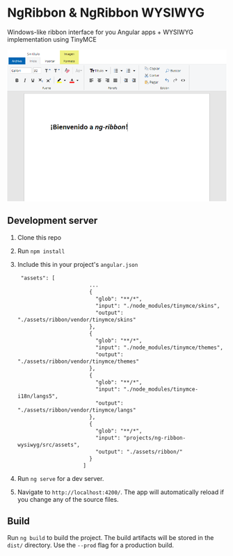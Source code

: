 # NgRibbon & NgRibbon WYSIWYG

Windows-like ribbon interface for you Angular apps + WYSIWYG implementation using TinyMCE

![Alt text](screenshot.png?raw=true)

## Development server

1. Clone this repo
2. Run `npm install`
3. Include this in your project's `angular.json`

        "assets": [
                              ...
                              {
                                "glob": "**/*",
                                "input": "./node_modules/tinymce/skins",
                                "output": "./assets/ribbon/vendor/tinymce/skins"
                              },
                              {
                                "glob": "**/*",
                                "input": "./node_modules/tinymce/themes",
                                "output": "./assets/ribbon/vendor/tinymce/themes"
                              },
                              {
                                "glob": "**/*",
                                "input": "./node_modules/tinymce-i18n/langs5",
                                "output": "./assets/ribbon/vendor/tinymce/langs"
                              },
                              {
                                "glob": "**/*",
                                "input": "projects/ng-ribbon-wysiwyg/src/assets",
                                "output": "./assets/ribbon/"
                              }
                            ]

4. Run `ng serve` for a dev server.
5. Navigate to `http://localhost:4200/`. The app will automatically reload if you change any of the source files.

## Build

Run `ng build` to build the project. The build artifacts will be stored in the `dist/` directory. Use the `--prod` flag for a production build.
